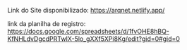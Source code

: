 Link do Site disponibilizado: https://arqnet.netlify.app/

link da planilha de registro: https://docs.google.com/spreadsheets/d/1fvOHE8hBQ-KfNHLdvDgcdPRTwIX-5lo_gXXf5XPi8Kg/edit?gid=0#gid=0
